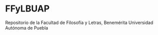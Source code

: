 # FFyLBUAP
Repositorio de la Facultad de Filosofía y Letras, Benemérita Universidad Autónoma de Puebla
